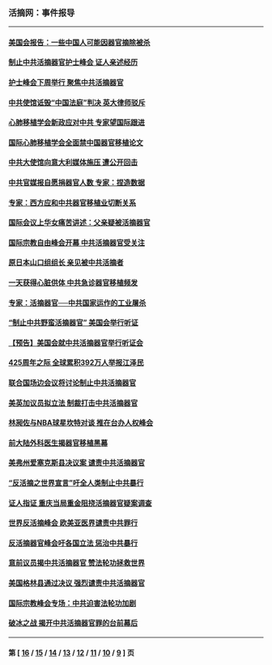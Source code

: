 ### 活摘网：事件报导
---
#### [美国会报告：一些中国人可能因器官摘除被杀](../../pages/nf5877/n13867964.md?11240430) 
#### [制止中共活摘器官护士峰会 证人亲述经历](../../pages/nf5877/n13859007.md?11240430) 
#### [护士峰会下周举行 聚焦中共活摘器官](../../pages/nf5877/n13855418.md?11240430) 
#### [中共使馆诋毁“中国法庭”判决 英大律师驳斥](../../pages/nf5877/n13833945.md?11240430) 
#### [心肺移植学会新政应对中共 专家望国际跟进](../../pages/nf5877/n13829043.md?11240430) 
#### [国际心肺移植学会全面禁中国器官移植论文](../../pages/nf5877/n13827785.md?11240430) 
#### [中共大使馆向意大利媒体施压 遭公开回击](../../pages/nf5877/n13826038.md?11240430) 
#### [中共官媒报自愿捐器官人数 专家：捏造数据](../../pages/nf5877/n13814130.md?11240430) 
#### [专家：西方应和中共器官移植业切断关系](../../pages/nf5877/n13772828.md?11240430) 
#### [国际会议上华女痛苦讲述：父亲疑被活摘器官](../../pages/nf5877/n13771583.md?11240430) 
#### [国际宗教自由峰会开幕 中共活摘器官受关注](../../pages/nf5877/n13769995.md?11240430) 
#### [原日本山口组组长 亲见被中共活摘者](../../pages/nf5877/n13767360.md?11240430) 
#### [一天获得心脏供体 中共急诊器官移植频发](../../pages/nf5877/n13764689.md?11240430) 
#### [专家：活摘器官──中共国家运作的工业屠杀](../../pages/nf5877/n13761178.md?11240430) 
#### [“制止中共野蛮活摘器官” 美国会举行听证](../../pages/nf5877/n13735831.md?11240430) 
#### [【预告】美国会就中共活摘器官举行听证会](../../pages/nf5877/n13732843.md?11240430) 
#### [425周年之际 全球累积392万人举报江泽民](../../pages/nf5877/n13719232.md?11240430) 
#### [联合国场边会议将讨论制止中共活摘器官](../../pages/nf5877/n13656361.md?11240430) 
#### [美英加议员拟立法 制裁打击中共活摘器官](../../pages/nf5877/n13430251.md?11240430) 
#### [林昶佐与NBA球星坎特对谈 推在台办人权峰会](../../pages/nf5877/n13414467.md?11240430) 
#### [前大陆外科医生揭器官移植黑幕](../../pages/nf5877/n13401416.md?11240430) 
#### [美弗州爱塞克斯县决议案 谴责中共活摘器官](../../pages/nf5877/n13320919.md?11240430) 
#### [“反活摘之世界宣言”吁全人类制止中共暴行](../../pages/nf5877/n13259730.md?11240430) 
#### [证人指证 重庆当局重金阻挠活摘器官疑案调查](../../pages/nf5877/n13259127.md?11240430) 
#### [世界反活摘峰会 欧美亚医界谴责中共罪行](../../pages/nf5877/n13253550.md?11240430) 
#### [反活摘器官峰会吁各国立法 惩治中共暴行](../../pages/nf5877/n13245052.md?11240430) 
#### [意前议员揭中共活摘器官 赞法轮功拯救世界](../../pages/nf5877/n13203445.md?11240430) 
#### [美国格林县通过决议 强烈谴责中共活摘器官](../../pages/nf5877/n13119367.md?11240430) 
#### [国际宗教峰会专场：中共迫害法轮功加剧](../../pages/nf5877/n13088279.md?11240430) 
#### [破冰之战 揭开中共活摘器官罪的台前幕后](../../pages/nf5877/n13082457.md?11240430) 

---
#### 第 [ [16](./16.md?11240430) / [15](./15.md?11240430) / [14](./14.md?11240430) / [13](./13.md?11240430) / [12](./12.md?11240430) / [11](./11.md?11240430) / [10](./10.md?11240430) / [9](./9.md?11240430) ] 页
